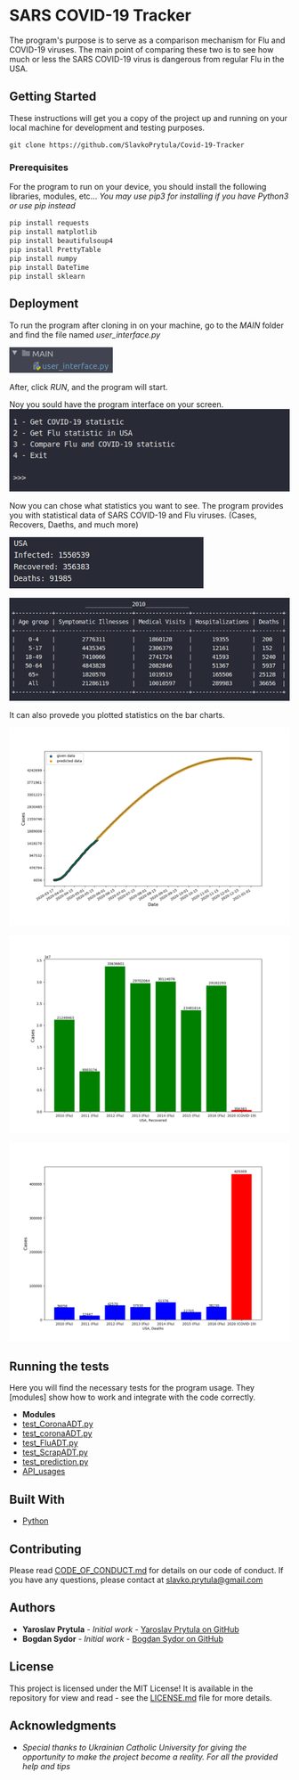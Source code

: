 # SARS COVID-19 Tracker

The program's purpose is to serve as a comparison mechanism for Flu and COVID-19 viruses. The main point of comparing these two is to see how much or less the SARS COVID-19 virus is dangerous from regular Flu in the USA.

## Getting Started

These instructions will get you a copy of the project up and running on your local machine for development and testing purposes. 
```
git clone https://github.com/SlavkoPrytula/Covid-19-Tracker
```

### Prerequisites

For the program to run on your device, you should install the following libraries, modules, etc...
*You may use pip3 for installing if you have Python3 or use pip instead*
```
pip install requests
pip install matplotlib
pip install beautifulsoup4
pip install PrettyTable
pip install numpy
pip install DateTime
pip install sklearn
```

## Deployment

To run the program after cloning in on your machine, go to the _MAIN_ folder and find the file named _user_interface.py_

![The folder and the filee](https://github.com/SlavkoPrytula/Covid-19-Tracker/blob/master/Photos/Screenshot_20200519_150357.png)

After, click _RUN_, and the program will start.

Noy you sould have the program interface on your screen.
![Screen](https://github.com/SlavkoPrytula/Covid-19-Tracker/blob/master/Photos/Screenshot_20200519_152933.png)

Now you can chose what statistics you want to see. The program provides you with statistical data of SARS COVID-19 and Flu viruses. (Cases, Recovers, Daeths, and much more)

![Example_1](https://github.com/SlavkoPrytula/Covid-19-Tracker/blob/master/Photos/Screenshot_20200519_153037.png)

![Example_2](https://github.com/SlavkoPrytula/Covid-19-Tracker/blob/master/Photos/Screenshot_20200519_153130.png)

It can also provede you plotted statistics on the bar charts.


![Predicted number of cases for COVID-19 up till 2021](https://github.com/SlavkoPrytula/Covid-19-Tracker/blob/master/Photos/cases_prediction.png)

![Recovered now comparison from COVID-19 (red) to Flu(green)](https://github.com/SlavkoPrytula/Covid-19-Tracker/blob/master/Photos/total_deaths_comaparison.png)

![Predicted amount of deaths till 2021 for COVID-19 (red) and compared to recet data for Flu(blue)](https://github.com/SlavkoPrytula/Covid-19-Tracker/blob/master/Photos/total_deaths_predicted_comparison.png)




## Running the tests

Here you will find the necessary tests for the program usage. They [modules] show how to work and integrate with the code correctly.
* **Modules**
* [test_CoronaADT.py](https://github.com/SlavkoPrytula/Covid-19-Tracker/blob/master/Modules/ADT/COVID_ADT/test_CoronaADT.py)
* [test_coronaADT.py](https://github.com/SlavkoPrytula/Covid-19-Tracker/blob/master/Modules/ADT/COVID_ADT/test_coronaADT.py)
* [test_FluADT.py](https://github.com/SlavkoPrytula/Covid-19-Tracker/blob/master/Modules/ADT/FLU_ADT/test_FluADT.py)
* [test_ScrapADT.py](https://github.com/SlavkoPrytula/Covid-19-Tracker/blob/master/Modules/ADT/FLU_ADT/test_ScrapADT.py)
* [test_prediction.py](https://github.com/SlavkoPrytula/Covid-19-Tracker/blob/master/Modules/SIDE_MODULES/Prediction/test_prediction.py)
* [API_usages](https://github.com/SlavkoPrytula/Covid-19-Tracker/tree/master/Modules/SIDE_MODULES/API_usage)

## Built With

* [Python](https://www.python.org/download/releases/3.0/)

## Contributing

Please read [CODE_OF_CONDUCT.md](https://github.com/SlavkoPrytula/Covid-19-Tracker/blob/master/CODE_OF_CONDUCT.md) for details on our code of conduct.
If you have any questions, please contact at slavko.prytula@gmail.com

## Authors

* **Yaroslav Prytula** - *Initial work* - [Yaroslav Prytula on GitHub](https://github.com/SlavkoPrytula)
* **Bogdan Sydor** - *Initial work* - [Bogdan Sydor on GitHub](https://github.com/sydorbogdan)

## License

This project is licensed under the MIT License!
It is available in the repository for view and read - see the [LICENSE.md](https://github.com/SlavkoPrytula/Covid-19-Tracker/blob/master/LICENSE) file for more details.

## Acknowledgments

* _Special thanks to Ukrainian Catholic University for giving the opportunity to make the project become a reality. For all the provided help and tips_
